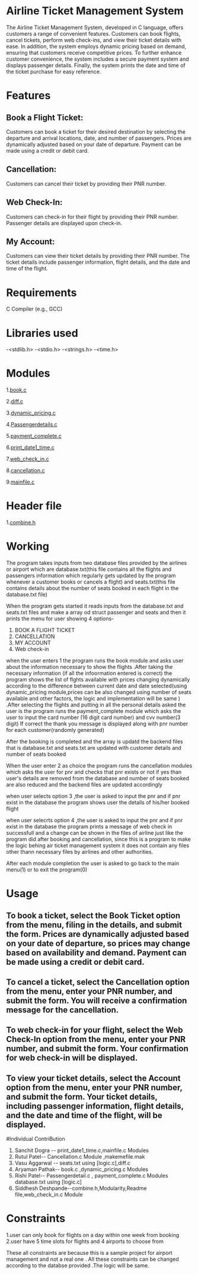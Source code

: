 # Airline Ticket Management System
The Airline Ticket Management System, developed in C language, offers customers a range of convenient features. Customers can book flights, cancel tickets, perform web check-ins, and view their ticket details with ease. In addition, the system employs dynamic pricing based on demand, ensuring that customers receive competitive prices. To further enhance customer convenience, the system includes a secure payment system and displays passenger details. Finally, the system prints the date and time of the ticket purchase for easy reference.

# Features

## Book  a Flight Ticket:
 Customers can book a ticket for their desired destination by selecting the departure and arrival locations, date, and number of passengers. Prices are dynamically adjusted based on your date of departure. Payment can be made using a credit or debit card.

## Cancellation: 
Customers can cancel their ticket by providing their PNR number.

## Web Check-In: 
Customers can check-in for their flight by providing their PNR number. Passenger details are displayed upon check-in.

## My Account: 
Customers can view their ticket details by providing their PNR number. The ticket details include passenger information, flight details, and the date and time of the flight.

# Requirements
C Compiler (e.g., GCC)

# Libraries used
-<stdlib.h>
-<stdio.h>
-<strings.h>
-<time.h>

# Modules

1.[book.c](https://github.com/aryamanpathak2022/project-IIT-Banglore/blob/main/book.c)  

2.[diff.c](https://github.com/aryamanpathak2022/project-IIT-Banglore/blob/main/diff.c) 

3.[dynamic_pricing.c](https://github.com/aryamanpathak2022/project-IIT-Banglore/blob/main/dynamic_pricing.c)  

4.[Passengerdetails.c](https://github.com/aryamanpathak2022/project-IIT-Banglore/blob/main/Passengerdetails.c)  

5.[payment_complete.c](https://github.com/aryamanpathak2022/project-IIT-Banglore/blob/main/payment_complete.c)  

6.[print_date1_time.c](https://github.com/aryamanpathak2022/project-IIT-Banglore/blob/main/print_date1_time.c) 

7.[web_check_in.c](https://github.com/aryamanpathak2022/project-IIT-Banglore/blob/main/web_check_in.c) 

8.[cancellation.c](https://github.com/aryamanpathak2022/project-IIT-Banglore/blob/main/cancellation.c) 

9.[mainfile.c](https://github.com/aryamanpathak2022/project-IIT-Banglore/blob/main/mainfile.c)  


# Header file

1.[combine.h](https://github.com/aryamanpathak2022/project-IIT-Banglore/blob/main/combine.h)


# Working
The program takes inputs from two  database files provided by the airlines or airport which are database.txt(this file contains all the flights and passengers information which regularly gets updated by the program whenever a customer books or cancels a flight) and seats.txt(this file contains details about the number of seats booked in each flight in the  database.txt file) 

When the program gets started it reads inputs from the database.txt and seats.txt files and make a array od struct passenger and seats and then it prints the menu for user showing 4 options-
 1. BOOK A FLIGHT TICKET
 2. CANCELLATION
 3. MY ACCOUNT
 4. Web check-in
 
 when the user enters 1 the program runs the book module and asks user about the information necessary to show the flights .After taking the necessary information (if all the infoormation entered is correct) the program shows the list of flghts available with prices changing dynamically according to the difference between current date and date selected(using dynamic_pricing module,prices can be also changed using number of seats available and other factors, the logic and implementation  will be same ) .After selecting the flights and putting in all the  personal details asked the user is the program runs the payment_complete module which asks the user to input the card number (16 digit card number) and cvv number(3 digit)
 If correct the thank you message is displayed along with pnr number for each customer(randomly generated)

 After the booking is completed and the array is updatd the backend files that is database.txt and seats.txt are updated with customer details and number of seats booked 

 When the user enter 2 as choice the program runs the cancellation modules which asks the user for pnr and checks that pnr exists or not if yes than user's details are removed from the database and number of seats booked are also reduced and the backend files are updated accordingly


 when user selects option 3 ,the user is asked to input the pnr and if pnr exist in the database the program shows user the details of his/her booked flight

 when user selecrts option 4 ,the user is asked to input the pnr and if pnr exist in the database the program prints a message of web check in successfull and a change can be shown in the files of airline just like the program did after booking and cancellation, since this is a program  to make the logic behing air ticket management system it does not contain any files other thann necessary files by airlines and other authorities. 


After each module completion the user is asked to go back to the main menu(1) or to exit the program(0)



# Usage

## To book a ticket, select the Book Ticket option from the menu, filing in the details, and submit the form. Prices are dynamically adjusted based on your date of departure, so prices may change based on availability and demand. Payment can be made using a credit or debit card.

## To cancel a ticket, select the Cancellation option from the menu, enter your PNR number, and submit the form. You will receive a confirmation message for the cancellation.

## To web check-in for your flight, select the Web Check-In option from the menu, enter your PNR number, and submit the form. Your confirmation for web check-in will be displayed.

## To view your ticket details, select the Account option from the menu, enter your PNR number, and submit the form. Your ticket details, including passenger information, flight details, and the date and time of the flight, will be displayed.


#Individual ContriBution

1. Sanchit Dogra -- print_date1_time.c,mainfile.c Modules
2. Rutul Patel-- Cancellation.c Module ,makemefile.mak
3. Vasu Aggarwal -- seats.txt using [logic.c],diff.c 
4. Aryaman Pathak-- book.c ,dynamic_pricing.c Modules 
5. Rishi Patel-- Passengerdetail.c , payment_complete.c Modules database.txt using [logic.c]
6. Siddhesh Deshpande--combine.h,Modularity,Readme file,web_check_in.c Module

# Constraints
1.user can only book for flights on a day within one week from booking
2.user have 5 time slots for flights and 4 airports to choose from

These all constraints are because this is a sample project for airport management and not a real one .
All these constraints can be changed according to the databse provided .The logic will be same.

